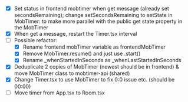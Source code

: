- [x] Set status in frontend mobtimer when get message (already set secondsRemaining); change setSecondsRemaining to setState in MobTimer: to make more parallel with the public get state property in the MobTimer
- [x] When get a message, restart the Timer.tsx interval
- [ ] Possible refactor:
  - [x] Rename frontend mobTimer variable as frontendMobTimer
  - [x] Remove MobTimer.resume() and just use .start()
  - [x] Rename \_whenStartedInSeconds as \_whenLastStartedInSeconds
- [x] Deduplicate 2 copies of MobTimer (newest should be in frontend) & move MobTimer class to mobtimer-api (shared)
- [x] Change Timer.tsx to use MobTimer to fix 0:0 issue etc. (should be 00:00)
- [ ] Move timer from App.tsx to Room.tsx
